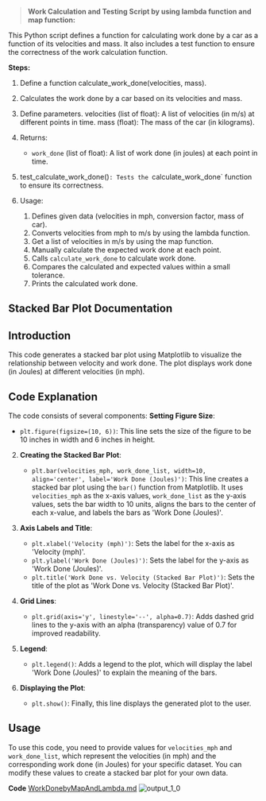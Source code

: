 >**Work Calculation and Testing Script by using lambda function and map function:**

This Python script defines a function for calculating work done by a car as a function of its velocities and mass.
It also includes a test function to ensure the correctness of the work calculation function.


**Steps:**
1) Define a function calculate_work_done(velocities, mass).
2) Calculates the work done by a car based on its velocities and mass.
3) Define parameters.
   velocities (list of float): A list of velocities (in m/s) at different points in time.
   mass (float): The mass of the car (in kilograms).
4) Returns:
    - `work_done` (list of float): A list of work done (in joules) at each point in time.
5) test_calculate_work_done()`: Tests the `calculate_work_done` function to ensure its correctness.

6) Usage:
    1. Defines given data (velocities in mph, conversion factor, mass of car).
    2. Converts velocities from mph to m/s by using the lambda function.
    3. Get a list of velocities in m/s by using the map function.
    4. Manually calculate the expected work done at each point.
    5. Calls `calculate_work_done` to calculate work done.
    6. Compares the calculated and expected values within a small tolerance.
    7. Prints the calculated work done.

## Stacked Bar Plot Documentation

## Introduction
This code generates a stacked bar plot using Matplotlib to visualize the relationship between velocity and work done. The plot displays work done (in Joules) at different velocities (in mph).

## Code Explanation
The code consists of several components:
**Setting Figure Size**: 
   - `plt.figure(figsize=(10, 6))`: This line sets the size of the figure to be 10 inches in width and 6 inches in height.

2. **Creating the Stacked Bar Plot**:
   - `plt.bar(velocities_mph, work_done_list, width=10, align='center', label='Work Done (Joules)')`: This line creates a stacked bar plot using the `bar()` function from Matplotlib. It uses `velocities_mph` as the x-axis values, `work_done_list` as the y-axis values, sets the bar width to 10 units, aligns the bars to the center of each x-value, and labels the bars as 'Work Done (Joules)'.

3. **Axis Labels and Title**:
   - `plt.xlabel('Velocity (mph)')`: Sets the label for the x-axis as 'Velocity (mph)'.
   - `plt.ylabel('Work Done (Joules)')`: Sets the label for the y-axis as 'Work Done (Joules)'.
   - `plt.title('Work Done vs. Velocity (Stacked Bar Plot)')`: Sets the title of the plot as 'Work Done vs. Velocity (Stacked Bar Plot)'.

4. **Grid Lines**:
   - `plt.grid(axis='y', linestyle='--', alpha=0.7)`: Adds dashed grid lines to the y-axis with an alpha (transparency) value of 0.7 for improved readability.

5. **Legend**:
   - `plt.legend()`: Adds a legend to the plot, which will display the label 'Work Done (Joules)' to explain the meaning of the bars.
6. **Displaying the Plot**:
   - `plt.show()`: Finally, this line displays the generated plot to the user.

## Usage
To use this code, you need to provide values for `velocities_mph` and `work_done_list`, which represent the velocities (in mph) and the corresponding work done (in Joules) for your specific dataset. You can modify these values to create a stacked bar plot for your own data.

**Code**
[WorkDonebyMapAndLambda.md](https://github.com/sharmistharanit/23-Homework3G4/files/12807475/WorkDonebyMapAndLambda.md)
![output_1_0](https://github.com/sharmistharanit/23-Homework3G4/assets/143737948/2bb3b4f0-59dd-48a1-8830-777e22dc304c)
